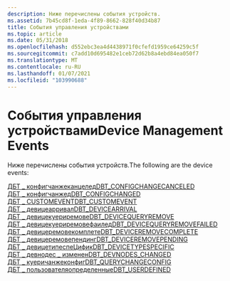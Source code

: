 ```yaml
---
description: Ниже перечислены события устройств.
ms.assetid: 7b45cd8f-1eda-4f89-8662-828f40d34b87
title: События управления устройствами
ms.topic: article
ms.date: 05/31/2018
ms.openlocfilehash: d552ebc3ea4d4438971f0cfefd1959ce64259c5f
ms.sourcegitcommit: c7add10d695482e1ceb72d62b8a4ebd84ea050f7
ms.translationtype: MT
ms.contentlocale: ru-RU
ms.lasthandoff: 01/07/2021
ms.locfileid: "103990688"
---
```

# <a name="device-management-events"></a><span data-ttu-id="5a078-103">События управления устройствами</span><span class="sxs-lookup"><span data-stu-id="5a078-103">Device Management Events</span></span>

<span data-ttu-id="5a078-104">Ниже перечислены события устройств.</span><span class="sxs-lookup"><span data-stu-id="5a078-104">The following are the device events:</span></span>

<dl>

[<span data-ttu-id="5a078-105">ДБТ \_ конфигчанжеканцелед</span><span class="sxs-lookup"><span data-stu-id="5a078-105">DBT\_CONFIGCHANGECANCELED</span></span>](dbt-configchangecanceled.md)  
[<span data-ttu-id="5a078-106">ДБТ \_ конфигчанжед</span><span class="sxs-lookup"><span data-stu-id="5a078-106">DBT\_CONFIGCHANGED</span></span>](dbt-configchanged.md)  
[<span data-ttu-id="5a078-107">ДБТ \_ CUSTOMEVENT</span><span class="sxs-lookup"><span data-stu-id="5a078-107">DBT\_CUSTOMEVENT</span></span>](dbt-customevent.md)  
[<span data-ttu-id="5a078-108">ДБТ \_ девицеарривал</span><span class="sxs-lookup"><span data-stu-id="5a078-108">DBT\_DEVICEARRIVAL</span></span>](dbt-devicearrival.md)  
[<span data-ttu-id="5a078-109">ДБТ \_ девицекуериремове</span><span class="sxs-lookup"><span data-stu-id="5a078-109">DBT\_DEVICEQUERYREMOVE</span></span>](dbt-devicequeryremove.md)  
[<span data-ttu-id="5a078-110">ДБТ \_ девицекуериремовефаилед</span><span class="sxs-lookup"><span data-stu-id="5a078-110">DBT\_DEVICEQUERYREMOVEFAILED</span></span>](dbt-devicequeryremovefailed.md)  
[<span data-ttu-id="5a078-111">ДБТ \_ девицеремовекомплете</span><span class="sxs-lookup"><span data-stu-id="5a078-111">DBT\_DEVICEREMOVECOMPLETE</span></span>](dbt-deviceremovecomplete.md)  
[<span data-ttu-id="5a078-112">ДБТ \_ девицеремовепендинг</span><span class="sxs-lookup"><span data-stu-id="5a078-112">DBT\_DEVICEREMOVEPENDING</span></span>](dbt-deviceremovepending.md)  
[<span data-ttu-id="5a078-113">ДБТ \_ девицетипеспеЦифик</span><span class="sxs-lookup"><span data-stu-id="5a078-113">DBT\_DEVICETYPESPECIFIC</span></span>](dbt-devicetypespecific.md)  
[<span data-ttu-id="5a078-114">ДБТ \_ девнодес \_ изменен</span><span class="sxs-lookup"><span data-stu-id="5a078-114">DBT\_DEVNODES\_CHANGED</span></span>](dbt-devnodes-changed.md)  
[<span data-ttu-id="5a078-115">ДБТ \_ куеричанжеконфиг</span><span class="sxs-lookup"><span data-stu-id="5a078-115">DBT\_QUERYCHANGECONFIG</span></span>](dbt-querychangeconfig.md)  
[<span data-ttu-id="5a078-116">ДБТ \_ пользователяопределенные</span><span class="sxs-lookup"><span data-stu-id="5a078-116">DBT\_USERDEFINED</span></span>](dbt-userdefined.md)  
</dl>

 

 



